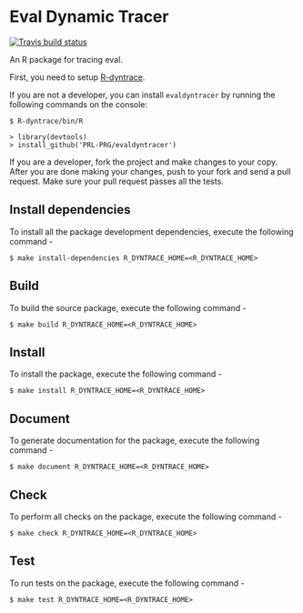# Eval Dynamic Tracer
[![Travis build status](https://travis-ci.org/PRL-PRG/evaldyntracer.svg?branch=master)](https://travis-ci.org/PRL-PRG/evaldyntracer)
 
 An R package for tracing eval.
 
First, you need to setup [R-dyntrace](https://github.com/PRL-PRG/R-dyntrace).

If you are not a developer, you can install `evaldyntracer` by running the 
following commands on the console:
```
$ R-dyntrace/bin/R

> library(devtools)
> install_github('PRL-PRG/evaldyntracer')
```

If you are a developer, fork the project and make changes to your copy. 
After you are done making your changes, push to your fork and send a pull request. 
Make sure your pull request passes all the tests.


## Install dependencies
To install all the package development dependencies, execute the following command -
```
$ make install-dependencies R_DYNTRACE_HOME=<R_DYNTRACE_HOME>
```

## Build
To build the source package, execute the following command -
```
$ make build R_DYNTRACE_HOME=<R_DYNTRACE_HOME>
```

## Install
To install the package, execute the following command -
```
$ make install R_DYNTRACE_HOME=<R_DYNTRACE_HOME>
```

## Document
To generate documentation for the package, execute the following command -
```
$ make document R_DYNTRACE_HOME=<R_DYNTRACE_HOME>
```

## Check
To perform all checks on the package, execute the following command -
```
$ make check R_DYNTRACE_HOME=<R_DYNTRACE_HOME>
```

## Test
To run tests on the package, execute the following command -
```
$ make test R_DYNTRACE_HOME=<R_DYNTRACE_HOME>
```
